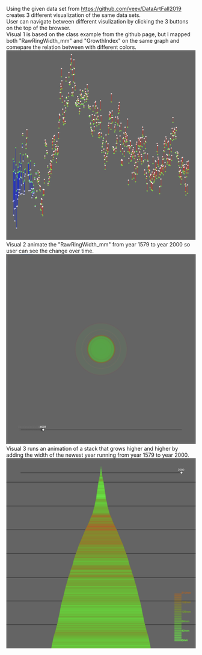 Using the given data set from https://github.com/veev/DataArtFall2019 creates 3 different visualization of the same data sets.  
User can navigate between different visulization by clicking the 3 buttons on the top of the browser.  
Visual 1 is based on the class example from the github page, but I mapped both "RawRingWidth_mm" and "GrowthIndex" on the same graph and comepare the relation between with different colors.  
![Visual 1](visual_1.png)  
Visual 2 animate the "RawRingWidth_mm" from year 1579 to year 2000 so user can see the change over time.  
![Visual 2](visual_2.png)  
Visual 3 runs an animation of a stack that grows higher and higher by adding the width of the newest year running from year 1579 to year 2000.  
![Visual 3](visual_3.png)  
